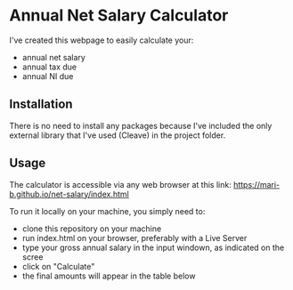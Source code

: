 # Annual Net Salary Calculator
I've created this webpage to easily calculate your:
- annual net salary
- annual tax due
- annual NI due

## Installation
There is no need to install any packages because I've included the only external library that I've used (Cleave) in the project folder.

## Usage
The calculator is accessible via any web browser at this link: https://mari-b.github.io/net-salary/index.html

To run it locally on your machine, you simply need to:
- clone this repository on your machine
- run index.html on your browser, preferably with a Live Server
- type your gross annual salary in the input windown, as indicated on the scree
- click on "Calculate"
- the final amounts will appear in the table below
